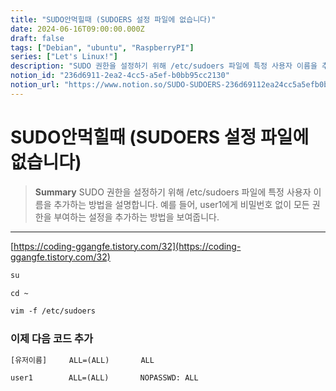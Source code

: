 ```yaml
---
title: "SUDO안먹힐때 (SUDOERS 설정 파일에 없습니다)"
date: 2024-06-16T09:00:00.000Z
draft: false
tags: ["Debian", "ubuntu", "RaspberryPI"]
series: ["Let's Linux!"]
description: "SUDO 권한을 설정하기 위해 /etc/sudoers 파일에 특정 사용자 이름을 추가하는 방법을 설명합니다. 예를 들어, user1에게 비밀번호 없이 모든 권한을 부여하는 설정을 추가하는 방법을 보여줍니다."
notion_id: "236d6911-2ea2-4cc5-a5ef-b0bb95cc2130"
notion_url: "https://www.notion.so/SUDO-SUDOERS-236d69112ea24cc5a5efb0bb95cc2130"
---
```


# SUDO안먹힐때 (SUDOERS 설정 파일에 없습니다)

> **Summary**
> SUDO 권한을 설정하기 위해 /etc/sudoers 파일에 특정 사용자 이름을 추가하는 방법을 설명합니다. 예를 들어, user1에게 비밀번호 없이 모든 권한을 부여하는 설정을 추가하는 방법을 보여줍니다.

---

[https://coding-ggangfe.tistory.com/32](https://coding-ggangfe.tistory.com/32)

```latex
su
```

```latex
cd ~
```

```latex
vim -f /etc/sudoers
```

### 이제 다음 코드 추가

```latex
[유저이름]     ALL=(ALL)       ALL
```

```plain text
user1        ALL=(ALL)       NOPASSWD: ALL
```

